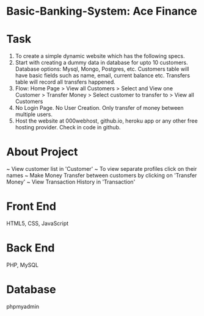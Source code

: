 # Basic-Banking-System: Ace Finance

# Task
1. To create a simple dynamic website which has the following specs.
2. Start with creating a dummy data in database for upto 10 customers. Database options: Mysql, Mongo, Postgres, etc. Customers table will have basic fields such as name, email, current balance etc. Transfers table will record all transfers happened.
3. Flow: Home Page > View all Customers > Select and View one Customer > Transfer Money > Select customer to transfer to > View all Customers
4. No Login Page. No User Creation. Only transfer of money between multiple users.
5. Host the website at 000webhost, github.io, heroku app or any other free hosting provider. Check in code in github.

# About Project
~ View customer list in 'Customer'
~ To view separate profiles click on their names
~ Make Money Transfer between customers by clicking on 'Transfer Money'
~ View Transaction History in 'Transaction'

# Front End
HTML5, CSS, JavaScript

# Back End
PHP, MySQL

# Database
phpmyadmin
